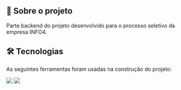 
<h2> 🌱 Sobre o projeto</h2>
Parte backend do projeto desenvolvido para o processo seletivo da empresa INFO4.   

<h2> 🛠 Tecnologias</h2>

As seguintes ferramentas foram usadas na construção do projeto:

<img src="https://camo.githubusercontent.com/f91ed8326f8df0ccc86038c20f8bd6f7755d66642b4a281f798d8f05882c1ede/68747470733a2f2f696d672e736869656c64732e696f2f7374617469632f76313f6c6162656c3d535052494e47266d6573736167653d6672616d65776f726b2073686565747326636f6c6f723d677265656e267374796c653d666f722d7468652d6261646765266c6f676f3d535052494e47"/>
<img src="https://camo.githubusercontent.com/19567bf0622c58f728b3b07f30e1c318fbae9db562ad7a19bccd84be6fedb321/68747470733a2f2f696d672e736869656c64732e696f2f7374617469632f76313f6c6162656c3d4a415641266d6573736167653d4a617661204c616e677561676526636f6c6f723d6f72616e6765267374796c653d666f722d7468652d6261646765266c6f676f3d4a617661"/>


